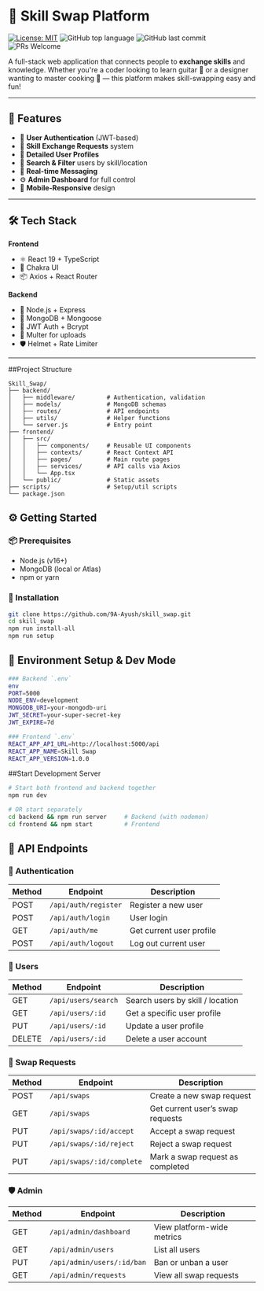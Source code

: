 # 🔁 Skill Swap Platform

[![License: MIT](https://img.shields.io/badge/License-MIT-blue.svg)](LICENSE)
![GitHub top language](https://img.shields.io/github/languages/top/your-username/skill_swap)
![GitHub last commit](https://img.shields.io/github/last-commit/your-username/skill_swap)
![PRs Welcome](https://img.shields.io/badge/PRs-welcome-brightgreen.svg)

A full-stack web application that connects people to **exchange skills** and knowledge. Whether you're a coder looking to learn guitar 🎸 or a designer wanting to master cooking 🍳 — this platform makes skill-swapping easy and fun!

---

## 🚀 Features

- 🔐 **User Authentication** (JWT-based)
- 💬 **Skill Exchange Requests** system
- 👤 **Detailed User Profiles**
- 🔎 **Search & Filter** users by skill/location
- 📩 **Real-time Messaging**
- ⚙️ **Admin Dashboard** for full control
- 📱 **Mobile-Responsive** design

---

## 🛠️ Tech Stack

**Frontend**
- ⚛️ React 19 + TypeScript
- 💅 Chakra UI
- 📦 Axios + React Router

**Backend**
- 🧠 Node.js + Express
- 🌿 MongoDB + Mongoose
- 🔐 JWT Auth + Bcrypt
- 📁 Multer for uploads
- 🛡️ Helmet + Rate Limiter

---

##Project Structure 
```
Skill_Swap/
├── backend/                 
│   ├── middleware/         # Authentication, validation
│   ├── models/             # MongoDB schemas
│   ├── routes/             # API endpoints
│   ├── utils/              # Helper functions
│   └── server.js           # Entry point
├── frontend/               
│   ├── src/
│   │   ├── components/     # Reusable UI components
│   │   ├── contexts/       # React Context API
│   │   ├── pages/          # Main route pages
│   │   ├── services/       # API calls via Axios
│   │   └── App.tsx
│   └── public/             # Static assets
├── scripts/                # Setup/util scripts
└── package.json
```

## ⚙️ Getting Started

### 📦 Prerequisites
- Node.js (v16+)
- MongoDB (local or Atlas)
- npm or yarn

### 🚧 Installation

```bash
git clone https://github.com/9A-Ayush/skill_swap.git
cd skill_swap
npm run install-all
npm run setup
```

## 🔑 Environment Setup & Dev Mode
```bash
### Backend `.env`
env
PORT=5000
NODE_ENV=development
MONGODB_URI=your-mongodb-uri
JWT_SECRET=your-super-secret-key
JWT_EXPIRE=7d
```
```bash
### Frontend `.env`
REACT_APP_API_URL=http://localhost:5000/api
REACT_APP_NAME=Skill Swap
REACT_APP_VERSION=1.0.0
```

##Start Development Server
```bash
# Start both frontend and backend together
npm run dev

# OR start separately
cd backend && npm run server     # Backend (with nodemon)
cd frontend && npm start         # Frontend
```

## 🔌 API Endpoints

### 🔐 Authentication
| Method | Endpoint              | Description               |
|--------|-----------------------|---------------------------|
| POST   | `/api/auth/register`  | Register a new user       |
| POST   | `/api/auth/login`     | User login                |
| GET    | `/api/auth/me`        | Get current user profile  |
| POST   | `/api/auth/logout`    | Log out current user      |

### 👤 Users
| Method | Endpoint                 | Description                         |
|--------|--------------------------|-------------------------------------|
| GET    | `/api/users/search`      | Search users by skill / location    |
| GET    | `/api/users/:id`         | Get a specific user profile         |
| PUT    | `/api/users/:id`         | Update a user profile               |
| DELETE | `/api/users/:id`         | Delete a user account               |

### 🔄 Swap Requests
| Method | Endpoint                          | Description                       |
|--------|-----------------------------------|-----------------------------------|
| POST   | `/api/swaps`                      | Create a new swap request         |
| GET    | `/api/swaps`                      | Get current user’s swap requests  |
| PUT    | `/api/swaps/:id/accept`           | Accept a swap request             |
| PUT    | `/api/swaps/:id/reject`           | Reject a swap request             |
| PUT    | `/api/swaps/:id/complete`         | Mark a swap request as completed  |

### 🛡️ Admin
| Method | Endpoint                         | Description                        |
|--------|----------------------------------|------------------------------------|
| GET    | `/api/admin/dashboard`           | View platform-wide metrics         |
| GET    | `/api/admin/users`               | List all users                     |
| PUT    | `/api/admin/users/:id/ban`       | Ban or unban a user                |
| GET    | `/api/admin/requests`            | View all swap requests             |






